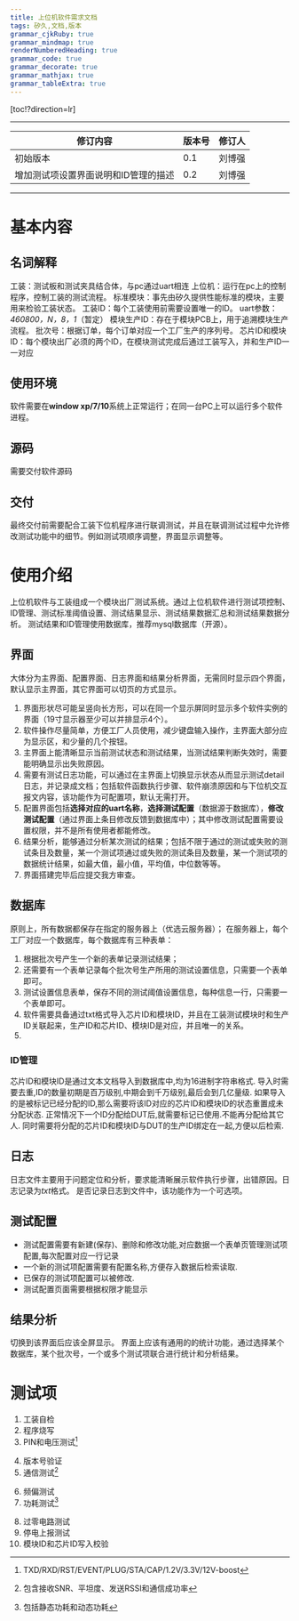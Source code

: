 ```yaml
---
title: 上位机软件需求文档
tags: 矽久,文档,版本
grammar_cjkRuby: true
grammar_mindmap: true
renderNumberedHeading: true
grammar_code: true
grammar_decorate: true
grammar_mathjax: true
grammar_tableExtra: true
---
```



[toc!?direction=lr]
____

|修订内容|版本号|修订人|
|-|-|-|
初始版本|0.1|刘博强
增加测试项设置界面说明和ID管理的描述|0.2|刘博强
___
# 基本内容
## 名词解释
工装：测试板和测试夹具结合体，与pc通过uart相连
上位机：运行在pc上的控制程序，控制工装的测试流程。
标准模块：事先由矽久提供性能标准的模块，主要用来检验工装状态。
工装ID：每个工装使用前需要设置唯一的ID。
uart参数：*460800，N，8，1*（暂定）
模块生产ID：存在于模块PCB上，用于追溯模块生产流程。
批次号：根据订单，每个订单对应一个工厂生产的序列号。
芯片ID和模块ID：每个模块出厂必须的两个ID，在模块测试完成后通过工装写入，并和生产ID一一对应

## 使用环境
软件需要在**window xp/7/10**系统上正常运行；在同一台PC上可以运行多个软件进程。

## 源码
需要交付软件源码
## 交付
最终交付前需要配合工装下位机程序进行联调测试，并且在联调测试过程中允许修改测试功能中的细节。例如测试项顺序调整，界面显示调整等。

# 使用介绍
上位机软件与工装组成一个模块出厂测试系统。通过上位机软件进行测试项控制、ID管理、测试标准阈值设置、测试结果显示、测试结果数据汇总和测试结果数据分析。
测试结果和ID管理使用数据库，推荐mysql数据库（开源）。

## 界面
大体分为主界面、配置界面、日志界面和结果分析界面，无需同时显示四个界面，默认显示主界面，其它界面可以切页的方式显示。
 1. 界面形状尽可能呈竖向长方形，可以在同一个显示屏同时显示多个软件实例的界面（19寸显示器至少可以并排显示4个）。
 2. 软件操作尽量简单，方便工厂人员使用，减少键盘输入操作，主界面大部分应为显示区，和少量的几个按钮。
 3. 主界面上能清晰显示当前测试状态和测试结果，当测试结果判断失效时，需要能明确显示出失败原因。
 4. 需要有测试日志功能，可以通过在主界面上切换显示状态从而显示测试detail日志，并记录成文档；包括软件函数执行步骤、软件崩溃原因和与下位机交互报文内容，该功能作为可配置项，默认无需打开。
 5. 配置界面包括**选择对应的uart名称**，**选择测试配置**（数据源于数据库），**修改测试配置**（通过界面上条目修改反馈到数据库中）；其中修改测试配置需要设置权限，并不是所有使用者都能修改。
 6. 结果分析，能够通过分析某次测试的结果；包括不限于通过的测试或失败的测试条目及数量，某一个测试项通过或失败的测试条目及数量，某一个测试项的数据统计结果，如最大值，最小值，平均值，中位数等等。
 7. 界面搭建完毕后应提交我方审查。

## 数据库
原则上，所有数据都保存在指定的服务器上（优选云服务器）；
在服务器上，每个工厂对应一个数据库，每个数据库有三种表单：
 1. 根据批次号产生一个新的表单记录测试结果；
 2. 还需要有一个表单记录每个批次号生产所用的测试设置信息，只需要一个表单即可。
 3. 测试设置信息表单，保存不同的测试阈值设置信息，每种信息一行，只需要一个表单即可。
 4. 软件需要具备通过txt格式导入芯片ID和模块ID，并且在工装测试模块时和生产ID关联起来，生产ID和芯片ID、模块ID是对应，并且唯一的关系。
 5. 
### ID管理
芯片ID和模块ID是通过文本文档导入到数据库中,均为16进制字符串格式.
导入时需要去重,ID的数量初期是百万级别,中期会到千万级别,最后会到几亿量级.
如果导入的是被标记已经分配的ID,那么需要将该ID对应的芯片ID和模块ID的状态重置成未分配状态.
正常情况下一个ID分配给DUT后,就需要标记已使用.不能再分配给其它人.
同时需要将分配的芯片ID和模块ID与DUT的生产ID绑定在一起,方便以后检索.

## 日志
日志文件主要用于问题定位和分析，要求能清晰展示软件执行步骤，出错原因。日志记录为*txt*格式。
是否记录日志到文件中，该功能作为一个可选项。

## 测试配置

 - 测试配置需要有新建(保存)、删除和修改功能,对应数据一个表单页管理测试项配置,每次配置对应一行记录
 - 一个新的测试项配置需要有配置名称,方便存入数据后检索读取.
 - 已保存的测试项配置可以被修改.
 - 测试配置页面需要根据权限才能显示


## 结果分析
切换到该界面后应该全屏显示。
界面上应该有通用的的统计功能，通过选择某个数据库，某个批次号，一个或多个测试项联合进行统计和分析结果。

# 测试项
1. 工装自检
2. 程序烧写
3. PIN和电压测试[^2x]
[^2x]:TXD/RXD/RST/EVENT/PLUG/STA/CAP/1.2V/3.3V/12V-boost
4.  版本号验证
5.  通信测试[^3x]
[^3x]:包含接收SNR、平坦度、发送RSSI和通信成功率
6.  频偏测试
7.  功耗测试[^4x]
[^4x]:包括静态功耗和动态功耗
8.  过零电路测试
9.  停电上报测试
10. 模块ID和芯片ID写入校验







